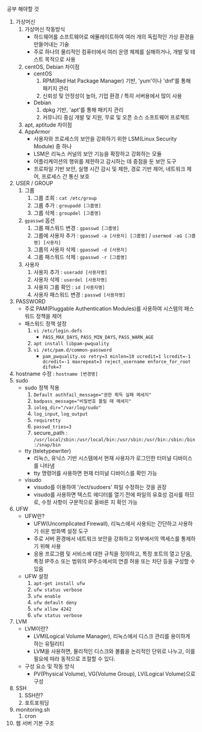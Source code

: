 공부 해야할 것
1. 가상머신
	1. 가상머신 작동방식
		- 하드웨어를 소프트웨어로 에뮬레이트하여 여러 개의 독립적인 가상 환경을 만들어내는 기술
		- 주로 하나의 물리적인 컴퓨터에서 여러 운영 체제를 실해하거나, 개발 및 테스트 목적으로 사용
	2. centOS, Debian 차이점
		- centOS 
			1. RPM(Red Hat Package Manager) 기반, 'yum'이나 'dnf'를 통해 패키지 관리
			2. 신뢰성 및 안정성이 높아, 기업 환경 / 특히 서버용에서 많이 사용
		- Debian
			1. dpkg 기반, 'apt'를 통해 패키지 관리
			2. 커뮤니티 중심 개발 및 지원, 무료 및 오픈 소스 소프트웨어 프로젝트
	3. apt, aptitude 차이점
	4. AppArmor
		- 사용자와 프로세스의 보안을 강화하기 위한 LSM(Linux Security Module) 중 하나
		- LSM은 리눅스 커널의 보안 기능을 확장하고 강화하는 모듈
		- 어플리케이션의 행위를 제한하고 감시하는 데 중점을 둔 보안 도구
		- 프로파일 기반 보안, 실행 시간 감시 및 제한, 경로 기반 제어, 네트워크 제어, 프로세스 간 통신 보호
2. USER / GROUP
	1. 그룹
		1. 그룹 조회 : `cat /etc/group`
		2. 그룹 추가 : `groupadd [그룹명]`
		3. 그룹 삭제 : `groupdel [그룹명]`
	2. `gpasswd` 옵션
		1. 그룹 패스워드 변경 : `gpasswd [그룹명]`
		2. 그룹에 사용자 추가 : `gpasswd -a [사용자] [그룹명]` /  `usermod -aG [그룹명] [사용자]`
		3. 그룹의 사용자 삭제 : `gpasswd -d [사용자]`
		4. 그룹 패스워드 삭제 : `gpasswd -r [그룹명]`
	4.  사용자
		1. 사용자 추가 : `useradd [사용자명]`
		2. 사용자 삭제 : `userdel [사용자명]`
		3. 사용자 그룹 확인 : `id [사용자명]`
		4. 사용자 패스워드 변경 : `passwd [사용자명]`
3. PASSWORD
	- 주로 PAM(Pluggable Authentication Modules)를 사용하여 시스템의 패스워드 정책을 제어
	- 패스워드 정책 설정
		1. `vi /etc/login.defs`
			- `PASS_MAX_DAYS`, `PASS_MIN_DAYS`, `PASS_WARN_AGE`
		2. `apt install libpam-pwquality`
		3. `vi /etc/pam.d/common-password`
			- `pam_pwquality.so retry=3 minlen=10 ucredit=1 lcredit=-1 dcredit=-1 maxrepeat=3 reject_username enforce_for_root difok=7`
4. hostname 수정 : `hostname [변경명]`
5. sudo
	-  sudo 정책 적용
		1. `Default authfail_message="권한 획득 실패 메세지"`
		2. `badpass_message="비밀번호 틀릴 때 메세지"`
		3. `iolog_dir="/var/log/sudo"`
		4. `log_input`, `log_output`
		5. `requiretty`
		6. `passwd_tries=3`
		7. secure_path : `/usr/local/sbin:/usr/local/bin:/usr/sbin:/usr/bin:/sbin:/bin:/snap/bin`
	-  tty (teletypewriter)
		- 리눅스, 유닉스 기반 시스템에서 현재 사용자가 로그인한 터미널 디바이스를 나타냄
		- tty 명령어를 사용하면 현재 터미널 디바이스를 확인 가능
	-  visudo
		- visudo를 이용하여 '/ect/sudoers' 파일 수정하는 것을 권장
		- visudo를 사용하면 텍스트 에디터를 열기 전에 파일의 유효성 검사를 하므로, 수정 사항이 구문적으로 올바른 지 확인 가능
6. UFW
	- UFW란?
		- UFW(Uncomplicated Firewall), 리눅스에서 사용되는 간단하고 사용하기 쉬운 방화벽 설정 도구
		- 주로 서버 환경에서 네트워크 보안을 강화하고 외부에서의 액세스를 통제하기 위해 사용
		- 응용 프로그램 및 서비스에 대한 규칙을 정의하고, 특정 포트의 열고 닫음, 특정 IP주소 또는 범위의 IP주소에서의 연결 허용 또는 차단 등을 구성할 수 있음
	- UFW 설정
		1. `apt-get install ufw`
		2. `ufw status verbose`
		3. `ufw enable` 
		4.  `ufw default deny`
		5. `ufw allow 4242`
		6. `ufw status verbose`
7. LVM
	- LVM이란?
		- LVM(Logical Volume Manager), 리눅스에서 디스크 관리를 용이하게 하는 유틸리티
		- LVM을 사용하면, 물리적인 디스크와 볼륨을 논리적인 단위로 나누고, 이를 필요에 따라 동적으로 조절할 수 있다.
	- 구성 요소 및 작동 방식
		- PV(Physical Volume), VG(Volume Group), LV(Logical Volume)으로 구성
1. SSH
	1. SSH란?
	2. 포트포워딩
2. monitoring.sh
	1. cron
3. 웹 서버 기본 구조
